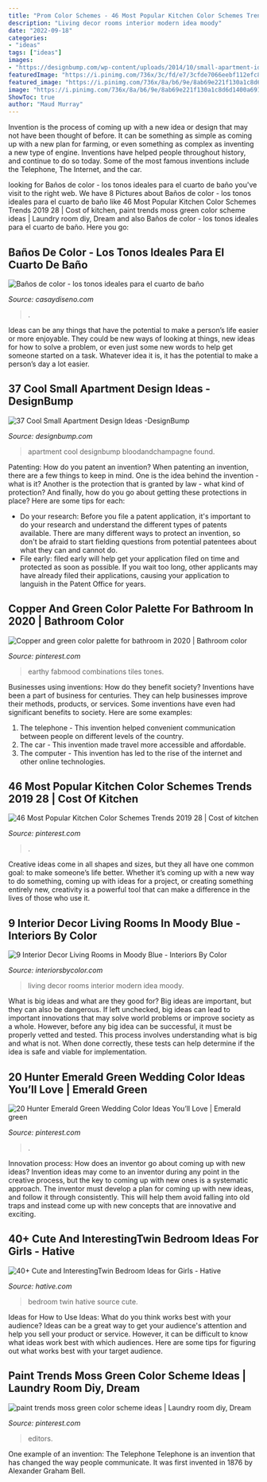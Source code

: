 ```yaml
---
title: "Prom Color Schemes - 46 Most Popular Kitchen Color Schemes Trends 2019 28"
description: "Living decor rooms interior modern idea moody"
date: "2022-09-18"
categories:
- "ideas"
tags: ["ideas"]
images:
- "https://designbump.com/wp-content/uploads/2014/10/small-apartment-ideas-008.jpg"
featuredImage: "https://i.pinimg.com/736x/3c/fd/e7/3cfde7066eebf112efc851cfe75f14ce.jpg"
featured_image: "https://i.pinimg.com/736x/8a/b6/9e/8ab69e221f130a1c8d6d1400a691f867.jpg"
image: "https://i.pinimg.com/736x/8a/b6/9e/8ab69e221f130a1c8d6d1400a691f867.jpg"
ShowToc: true
author: "Maud Murray"
---
```



Invention is the process of coming up with a new idea or design that may not have been thought of before. It can be something as simple as coming up with a new plan for farming, or even something as complex as inventing a new type of engine. Inventions have helped people throughout history, and continue to do so today. Some of the most famous inventions include the Telephone, The Internet, and the car.

	

		
looking for Baños de color - los tonos ideales para el cuarto de baño you've visit to the right web. We have 8 Pictures about Baños de color - los tonos ideales para el cuarto de baño like 46 Most Popular Kitchen Color Schemes Trends 2019 28 | Cost of kitchen, paint trends moss green color scheme ideas | Laundry room diy, Dream and also Baños de color - los tonos ideales para el cuarto de baño. Here you go:
		
    
## Baños De Color - Los Tonos Ideales Para El Cuarto De Baño

<img loading=lazy src="https://casaydiseno.com/wp-content/uploads/2015/11/original-diseño-ñ´baño-´color.jpeg" onerror="this.onerror=null;this.src='https://tse2.mm.bing.net/th?id=OIP.kKWGyqzorAh3ge8C4jdnxgHaJ3&amp;pid=15.1';" alt="Baños de color - los tonos ideales para el cuarto de baño">

_Source: casaydiseno.com_

>. 

	

Ideas can be any things that have the potential to make a person’s life easier or more enjoyable. They could be new ways of looking at things, new ideas for how to solve a problem, or even just some new words to help get someone started on a task. Whatever idea it is, it has the potential to make a person’s day a lot easier.

    
## 37 Cool Small Apartment Design Ideas -DesignBump

<img loading=lazy src="https://designbump.com/wp-content/uploads/2014/10/small-apartment-ideas-008.jpg" onerror="this.onerror=null;this.src='https://tse1.mm.bing.net/th?id=OIP.inETNKcscMEL2RRjxhpFDwHaKN&amp;pid=15.1';" alt="37 Cool Small Apartment Design Ideas -DesignBump">

_Source: designbump.com_

>apartment cool designbump bloodandchampagne found. 

	

Patenting: How do you patent an invention?
When patenting an invention, there are a few things to keep in mind. One is the idea behind the invention - what is it? Another is the protection that is granted by law - what kind of protection? And finally, how do you go about getting these protections in place? Here are some tips for each: 
- Do your research: Before you file a patent application, it's important to do your research and understand the different types of patents available. There are many different ways to protect an invention, so don't be afraid to start fielding questions from potential patentees about what they can and cannot do. 
- File early: filed early will help get your application filed on time and protected as soon as possible. If you wait too long, other applicants may have already filed their applications, causing your application to languish in the Patent Office for years.

    
## Copper And Green Color Palette For Bathroom In 2020 | Bathroom Color

<img loading=lazy src="https://i.pinimg.com/736x/6d/c6/41/6dc6415d262239724064a0111237474d.jpg" onerror="this.onerror=null;this.src='https://tse2.mm.bing.net/th?id=OIP.CtI7AdV_G-JQ_Z3JUpiHxwHaN2&amp;pid=15.1';" alt="Copper and green color palette for bathroom in 2020 | Bathroom color">

_Source: pinterest.com_

>earthy fabmood combinations tiles tones. 

	

Businesses using inventions: How do they benefit society?
Inventions have been a part of business for centuries. They can help businesses improve their methods, products, or services.  Some inventions have even had significant benefits to society. Here are some examples: 
1. The telephone - This invention helped convenient communication between people on different levels of the country.
2. The car - This invention made travel more accessible and affordable.
3. The computer - This invention has led to the rise of the internet and other online technologies.

    
## 46 Most Popular Kitchen Color Schemes Trends 2019 28 | Cost Of Kitchen

<img loading=lazy src="https://i.pinimg.com/736x/60/b1/ab/60b1ab406b4deeb2e0bafad134b7940e.jpg" onerror="this.onerror=null;this.src='https://tse4.mm.bing.net/th?id=OIP.5-Cr8OpGt1LlwIQxYdgFswHaLR&amp;pid=15.1';" alt="46 Most Popular Kitchen Color Schemes Trends 2019 28 | Cost of kitchen">

_Source: pinterest.com_

>. 

	

Creative ideas come in all shapes and sizes, but they all have one common goal: to make someone’s life better. Whether it’s coming up with a new way to do something, coming up with ideas for a project, or creating something entirely new, creativity is a powerful tool that can make a difference in the lives of those who use it.

    
## 9 Interior Decor Living Rooms In Moody Blue - Interiors By Color

<img loading=lazy src="http://www.interiorsbycolor.com/wp-content/uploads/2016/10/modern-blue-interior-decor-idea.jpg" onerror="this.onerror=null;this.src='https://tse2.mm.bing.net/th?id=OIP.c44OWz-3WSsEBmu1aDqVjwHaJ4&amp;pid=15.1';" alt="9 Interior Decor Living Rooms in Moody Blue - Interiors By Color">

_Source: interiorsbycolor.com_

>living decor rooms interior modern idea moody. 

	

What is big ideas and what are they good for?
Big ideas are important, but they can also be dangerous. If left unchecked, big ideas can lead to important innovations that may solve world problems or improve society as a whole. However, before any big idea can be successful, it must be properly vetted and tested. This process involves understanding what is big and what is not. When done correctly, these tests can help determine if the idea is safe and viable for implementation.

    
## 20 Hunter Emerald Green Wedding Color Ideas You’ll Love | Emerald Green

<img loading=lazy src="https://i.pinimg.com/736x/8a/b6/9e/8ab69e221f130a1c8d6d1400a691f867.jpg" onerror="this.onerror=null;this.src='https://tse4.mm.bing.net/th?id=OIP.dCIo9lvWnFPieZr1dxmp5wHaLH&amp;pid=15.1';" alt="20 Hunter Emerald Green Wedding Color Ideas You’ll Love | Emerald green">

_Source: pinterest.com_

>. 

	

Innovation process: How does an inventor go about coming up with new ideas?
Invention ideas may come to an inventor during any point in the creative process, but the key to coming up with new ones is a systematic approach. The inventor must develop a plan for coming up with new ideas, and follow it through consistently. This will help them avoid falling into old traps and instead come up with new concepts that are innovative and exciting.

    
## 40+ Cute And InterestingTwin Bedroom Ideas For Girls - Hative

<img loading=lazy src="https://hative.com/wp-content/uploads/2015/06/twin-bedroom-ideas-for-girls/14-twin-bedroom-ideas-for-girls.jpg" onerror="this.onerror=null;this.src='https://tse2.mm.bing.net/th?id=OIP.Yf_JPTd0VsG0QXWu_s1bgwHaE8&amp;pid=15.1';" alt="40+ Cute and InterestingTwin Bedroom Ideas for Girls - Hative">

_Source: hative.com_

>bedroom twin hative source cute. 

	

Ideas for How to Use Ideas: What do you think works best with your audience?
Ideas can be a great way to get your audience's attention and help you sell your product or service. However, it can be difficult to know what ideas work best with which audiences. Here are some tips for figuring out what works best with your target audience.

    
## Paint Trends Moss Green Color Scheme Ideas | Laundry Room Diy, Dream

<img loading=lazy src="https://i.pinimg.com/736x/3c/fd/e7/3cfde7066eebf112efc851cfe75f14ce.jpg" onerror="this.onerror=null;this.src='https://tse1.mm.bing.net/th?id=OIP.Qfw8lyf6Lekcg5d2m1QqQgHaLG&amp;pid=15.1';" alt="paint trends moss green color scheme ideas | Laundry room diy, Dream">

_Source: pinterest.com_

>editors. 

	

One example of an invention: The Telephone
Telephone is an invention that has changed the way people communicate. It was first invented in 1876 by Alexander Graham Bell.

